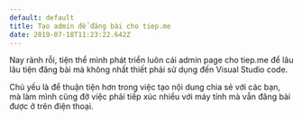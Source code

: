 ```yaml
---
default: default
title: Tạo admin để đăng bài cho tiep.me
date: 2019-07-18T11:23:22.642Z
---
```

Nay rảnh rỗi, tiện thể mình phát triển luôn cái admin page cho tiep.me để lâu lâu tiện đăng bài mà không nhất thiết phải sử dụng đến Visual Studio code.

Chủ yếu là để thuận tiện hơn trong việc tạo nội dung chia sẻ với các bạn, mà làm mình cũng đỡ việc phải tiếp xúc nhiều với máy tính mà vẫn đăng bài được ở trên điện thoại.
